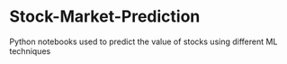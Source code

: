 # Stock-Market-Prediction
Python notebooks used to predict the value of stocks using different ML techniques
